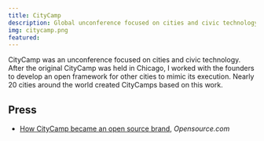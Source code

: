 ```yaml
---
title: CityCamp
description: Global unconference focused on cities and civic technology.
img: citycamp.png
featured: 
---
```


CityCamp was an unconference focused on cities and civic technology. After the original CityCamp was held in Chicago, I worked with the founders to develop an open framework for other cities to mimic its execution. Nearly 20 cities around the world created CityCamps based on this work.

## Press

* [How CityCamp became an open source brand](https://opensource.com/government/11/5/how-citycamp-became-open-source-brand), _Opensource.com_